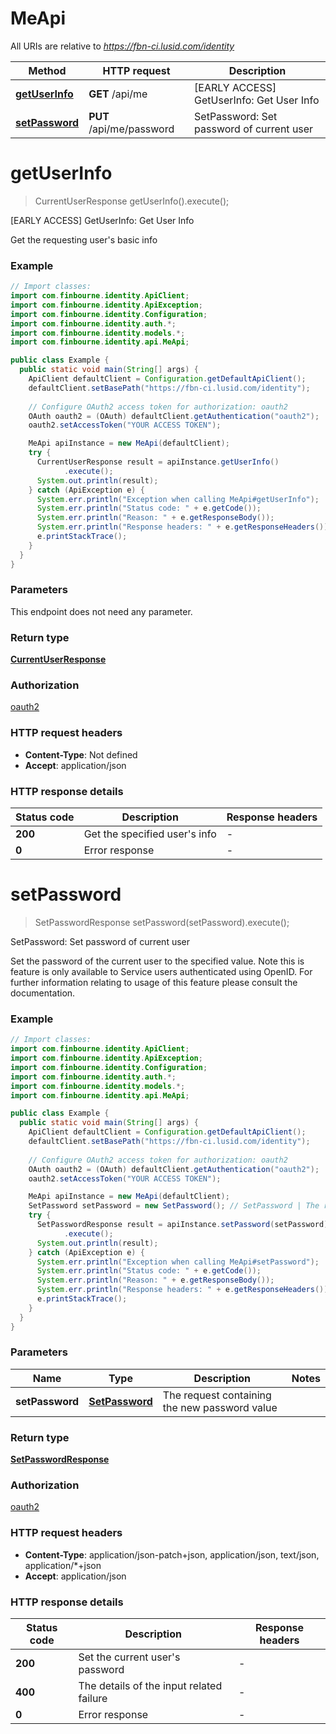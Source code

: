 # MeApi

All URIs are relative to *https://fbn-ci.lusid.com/identity*

| Method | HTTP request | Description |
|------------- | ------------- | -------------|
| [**getUserInfo**](MeApi.md#getUserInfo) | **GET** /api/me | [EARLY ACCESS] GetUserInfo: Get User Info |
| [**setPassword**](MeApi.md#setPassword) | **PUT** /api/me/password | SetPassword: Set password of current user |


<a id="getUserInfo"></a>
# **getUserInfo**
> CurrentUserResponse getUserInfo().execute();

[EARLY ACCESS] GetUserInfo: Get User Info

Get the requesting user&#39;s basic info

### Example
```java
// Import classes:
import com.finbourne.identity.ApiClient;
import com.finbourne.identity.ApiException;
import com.finbourne.identity.Configuration;
import com.finbourne.identity.auth.*;
import com.finbourne.identity.models.*;
import com.finbourne.identity.api.MeApi;

public class Example {
  public static void main(String[] args) {
    ApiClient defaultClient = Configuration.getDefaultApiClient();
    defaultClient.setBasePath("https://fbn-ci.lusid.com/identity");
    
    // Configure OAuth2 access token for authorization: oauth2
    OAuth oauth2 = (OAuth) defaultClient.getAuthentication("oauth2");
    oauth2.setAccessToken("YOUR ACCESS TOKEN");

    MeApi apiInstance = new MeApi(defaultClient);
    try {
      CurrentUserResponse result = apiInstance.getUserInfo()
            .execute();
      System.out.println(result);
    } catch (ApiException e) {
      System.err.println("Exception when calling MeApi#getUserInfo");
      System.err.println("Status code: " + e.getCode());
      System.err.println("Reason: " + e.getResponseBody());
      System.err.println("Response headers: " + e.getResponseHeaders());
      e.printStackTrace();
    }
  }
}
```

### Parameters
This endpoint does not need any parameter.

### Return type

[**CurrentUserResponse**](CurrentUserResponse.md)

### Authorization

[oauth2](../README.md#oauth2)

### HTTP request headers

 - **Content-Type**: Not defined
 - **Accept**: application/json

### HTTP response details
| Status code | Description | Response headers |
|-------------|-------------|------------------|
| **200** | Get the specified user&#39;s info |  -  |
| **0** | Error response |  -  |

<a id="setPassword"></a>
# **setPassword**
> SetPasswordResponse setPassword(setPassword).execute();

SetPassword: Set password of current user

Set the password of the current user to the specified value.     Note this is feature is only available to Service users authenticated using OpenID. For further information  relating to usage of this feature please consult the documentation.

### Example
```java
// Import classes:
import com.finbourne.identity.ApiClient;
import com.finbourne.identity.ApiException;
import com.finbourne.identity.Configuration;
import com.finbourne.identity.auth.*;
import com.finbourne.identity.models.*;
import com.finbourne.identity.api.MeApi;

public class Example {
  public static void main(String[] args) {
    ApiClient defaultClient = Configuration.getDefaultApiClient();
    defaultClient.setBasePath("https://fbn-ci.lusid.com/identity");
    
    // Configure OAuth2 access token for authorization: oauth2
    OAuth oauth2 = (OAuth) defaultClient.getAuthentication("oauth2");
    oauth2.setAccessToken("YOUR ACCESS TOKEN");

    MeApi apiInstance = new MeApi(defaultClient);
    SetPassword setPassword = new SetPassword(); // SetPassword | The request containing the new password value
    try {
      SetPasswordResponse result = apiInstance.setPassword(setPassword)
            .execute();
      System.out.println(result);
    } catch (ApiException e) {
      System.err.println("Exception when calling MeApi#setPassword");
      System.err.println("Status code: " + e.getCode());
      System.err.println("Reason: " + e.getResponseBody());
      System.err.println("Response headers: " + e.getResponseHeaders());
      e.printStackTrace();
    }
  }
}
```

### Parameters

| Name | Type | Description  | Notes |
|------------- | ------------- | ------------- | -------------|
| **setPassword** | [**SetPassword**](SetPassword.md)| The request containing the new password value | |

### Return type

[**SetPasswordResponse**](SetPasswordResponse.md)

### Authorization

[oauth2](../README.md#oauth2)

### HTTP request headers

 - **Content-Type**: application/json-patch+json, application/json, text/json, application/*+json
 - **Accept**: application/json

### HTTP response details
| Status code | Description | Response headers |
|-------------|-------------|------------------|
| **200** | Set the current user&#39;s password |  -  |
| **400** | The details of the input related failure |  -  |
| **0** | Error response |  -  |

